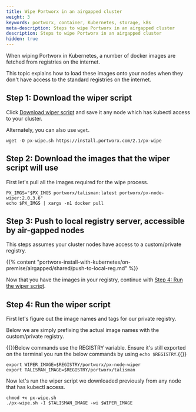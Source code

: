 ```yaml
---
title: Wipe Portworx in an airgapped cluster
weight: 3
keywords: portworx, container, Kubernetes, storage, k8s
meta-description: Steps to wipe Portworx in an airgapped cluster
description: Steps to wipe Portworx in an airgapped cluster
hidden: true
---
```



When wiping Portworx in Kubernetes, a number of docker images are fetched from registries on the internet.

This topic explains how to load these images onto your nodes when they don't have access to the standard registries on the internet.

## Step 1: Download the wiper script

Click [Download wiper script](https://install.portworx.com/2.1/px-wipe) and save it any node which has kubectl access to your cluster.

Alternately, you can also use `wget`.

```text
wget -O px-wipe.sh https://install.portworx.com/2.1/px-wipe
```

## Step 2: Download the images that the wiper script will use

First let's pull all the images required for the wipe process.

```text
PX_IMGS="$PX_IMGS portworx/talisman:latest portworx/px-node-wiper:2.0.3.6"
echo $PX_IMGS | xargs -n1 docker pull
```

## Step 3: Push to local registry server, accessible by air-gapped nodes

This steps assumes your cluster nodes have access to a custom/private registry.

{{% content "portworx-install-with-kubernetes/on-premise/airgapped/shared/push-to-local-reg.md" %}}

Now that you have the images in your registry, continue with [Step 4: Run the wiper script](#step-3-run-the-wiper-script).

## Step 4: Run the wiper script

First let's figure out the image names and tags for our private registry. 

Below we are simply prefixing the actual image names with the custom/private registry.

{{<info>}}Below commands use the REGISTRY variable. Ensure it's still exported on the terminal you run the below commands by using `echo $REGISTRY`.{{</info>}}

```text
export WIPER_IMAGE=$REGISTRY/portworx/px-node-wiper
export TALISMAN_IMAGE=$REGISTRY/portworx/talisman
```

Now let's run the wiper script we downloaded previously from any node that has kubectl access.

```text
chmod +x px-wipe.sh
./px-wipe.sh -I $TALISMAN_IMAGE -wi $WIPER_IMAGE
```